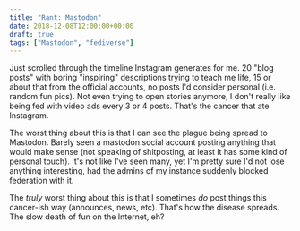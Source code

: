 ```yaml
---
title: "Rant: Mastodon"
date: 2018-12-08T12:00:00+00:00
draft: true
tags: ["Mastodon", "fediverse"]
---
```


Just scrolled through the timeline Instagram generates for me. 20 "blog posts"
with boring "inspiring" descriptions trying to teach me life, 15 or about that
from the official accounts, no posts I'd consider personal (i.e. random fun
pics). Not even trying to open stories anymore, I don't really like being fed
with video ads every 3 or 4 posts. That's the cancer that ate Instagram.

<!--more-->

The worst thing about this is that I can see the plague being spread to
Mastodon. Barely seen a mastodon.social account posting anything that would make
sense (not speaking of shitposting, at least it has some kind of personal
touch). It's not like I've seen many, yet I'm pretty sure I'd not lose anything
interesting, had the admins of my instance suddenly blocked federation with it.

The _truly_ worst thing about this is that I sometimes _do_ post things this
cancer-ish way (announces, news, etc). That's how the disease spreads. The slow
death of fun on the Internet, eh?
